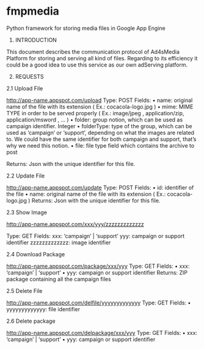 fmpmedia
========

Python framework for storing media files in Google App Engine


1. INTRODUCTION

This document describes the communication protocol of Ad4sMedia Platform for storing and serving all kind of files.
Regarding to its efficiency it could be a good idea to use this service as our own adServing platform.

2. REQUESTS

2.1 Upload File

http://app-name.appspot.com/upload
Type: POST
Fields:
•	name: original name of the file with its extension ( Ex.: cocacola-logo.jpg )
•	mime: MIME TYPE in order to be served properly ( Ex.: image/jpeg , application/zip, application/msword , …  )
•	folder: group notion, which can be used as campaign identifier. Integer
•	folderType: type of the group, which can be used as ‘campaign’ or ‘support’, depending on what the images are related to. We could have the same identifier for both campaign and support, that’s why we need this notion. 
•	file: file type field which contains the archive to post

Returns: Json with the unique identifier for this file.




2.2 Update File

http://app-name.appspot.com/update
Type: POST
Fields:
•	id: identifier of the file
•	name: original name of the file with its extension ( Ex.: cocacola-logo.jpg )
Returns: Json with the unique identifier for this file.



2.3 Show Image

http://app-name.appspot.com/xxx/yyy/zzzzzzzzzzzzz

Type: GET
Fields:
xxx: ‘campaign’ | ‘support’
yyy: campaign or support identifier
zzzzzzzzzzzzz: image identifier

2.4 Download Package

http://app-name.appspot.com/package/xxx/yyy
Type: GET
Fields:
•	xxx: ‘campaign’ | ‘support’
•	yyy: campaign or support identifier
Returns: ZIP package containing all the campaign files


2.5 Delete File

http://app-name.appspot.com/delfile/yyyyyyyyyyyyy 
Type: GET
Fields:
•	yyyyyyyyyyyyy: file identifier


2.6 Delete package

http://app-name.appspot.com/delpackage/xxx/yyy 
Type: GET
Fields:
•	xxx: ‘campaign’ | ‘support’
•	yyy: campaign or support identifier


